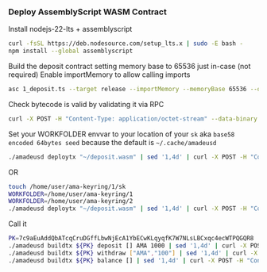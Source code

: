 ### Deploy AssemblyScript WASM Contract
  
Install nodejs-22-lts + assemblyscript
  
```bash
curl -fsSL https://deb.nodesource.com/setup_lts.x | sudo -E bash -
npm install --global assemblyscript
```
  
Build the deposit contract setting memory base to 65536 just in-case (not required)
Enable importMemory to allow calling imports
  
```bash
asc 1_deposit.ts --target release --importMemory --memoryBase 65536 --outFile deposit.wasm
```
  
Check bytecode is valid by validating it via RPC
```bash
curl -X POST -H "Content-Type: application/octet-stream" --data-binary @deposit.wasm https://nodes.amadeus.bot/api/contract/validate_bytecode
```
  
Set your WORKFOLDER envvar to your location of your `sk` aka `base58 encoded 64bytes seed`
because the default is `~/.cache/amadeusd`
```bash
./amadeusd deploytx "~/deposit.wasm" | sed '1,4d' | curl -X POST -H "Content-Type: application/octet-stream" https://nodes.amadeus.bot/api/tx/submit
```
OR  
```bash
touch /home/user/ama-keyring/1/sk
WORKFOLDER=/home/user/ama-keyring/1
WORKFOLDER=/home/user/ama-keyring/2
./amadeusd deploytx "~/deposit.wasm" | sed '1,4d' | curl -X POST -H "Content-Type: application/octet-stream" https://nodes.amadeus.bot/api/tx/submit
```
  
Call it
```bash
PK=7c9aEuAddQbATcqCruDGffLbwNjEcA1YbECwKLqyqfK7W7NLsLBCxqc4ecWTPQGQR8
./amadeusd buildtx ${PK} deposit [] AMA 1000 | sed '1,4d' | curl -X POST -H "Content-Type: application/octet-stream" https://nodes.amadeus.bot/api/tx/submit
./amadeusd buildtx ${PK} withdraw ["AMA","100"] | sed '1,4d' | curl -X POST -H "Content-Type: application/octet-stream" https://nodes.amadeus.bot/api/tx/submit
./amadeusd buildtx ${PK} balance [] | sed '1,4d' | curl -X POST -H "Content-Type: application/octet-stream" https://nodes.amadeus.bot/api/tx/submit
```
